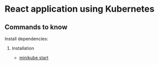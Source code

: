 # React application using Kubernetes

## Commands to know

Install dependencies:

1. Installation

    - [minikube start](https://minikube.sigs.k8s.io/docs/start/?arch=%2Fmacos%2Fx86-64%2Fstable%2Fbinary+download)
